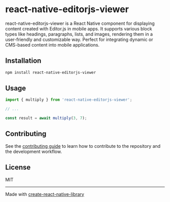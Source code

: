 # react-native-editorjs-viewer

react-native-editorjs-viewer is a React Native component for displaying content created with Editor.js in mobile apps. It supports various block types like headings, paragraphs, lists, and images, rendering them in a user-friendly and customizable way. Perfect for integrating dynamic or CMS-based content into mobile applications.

## Installation

```sh
npm install react-native-editorjs-viewer
```

## Usage


```js
import { multiply } from 'react-native-editorjs-viewer';

// ...

const result = await multiply(3, 7);
```


## Contributing

See the [contributing guide](CONTRIBUTING.md) to learn how to contribute to the repository and the development workflow.

## License

MIT

---

Made with [create-react-native-library](https://github.com/callstack/react-native-builder-bob)
